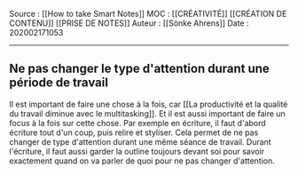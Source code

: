 Source : [[How to take Smart Notes]]
MOC : [[CRÉATIVITÉ]] [[CRÉATION DE CONTENU]] [[PRISE DE NOTES]]
Auteur : [[Sönke Ahrens]]
Date : 202002171053
***

## Ne pas changer le type d'attention durant une période de travail
Il est important de faire une chose à la fois, car [[La productivité et la qualité du travail diminue avec le multitasking]].
Et il est aussi important de faire un focus à la fois sur cette chose.
Par exemple en écriture, il faut d'abord écriture tout d'un coup, puis relire et styliser. 
Cela permet de ne pas changer de type d'attention durant une même séance de travail.
Durant l'écriture, il faut aussi garder la outline toujours devant soi pour savoir exactement quand on va parler de quoi pour ne pas changer d'attention.
